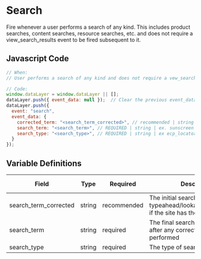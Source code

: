 # Search

Fire whenever a user performs a search of any kind. This includes product searches, content searches, resource searches, etc. and does not require a view_search_results event to be fired subsequent to it.

## Javascript Code

```js
// When:
// User performs a search of any kind and does not require a vew_search_results event to be fired, subsequently.

// Code:
window.dataLayer = window.dataLayer || [];
dataLayer.push({ event_data: null });  // Clear the previous event_data object.
dataLayer.push({
  event: "search",
  event_data: {
    corrected_term: "<search_term_corrected>", // recommended | string | ex. suns
    search_term: "<search_term>", // REQUIRED | string | ex. sunscreen
    search_type: "<search_type>", // REQUIRED | string | ex ecp_locator,product,site	
  }
});
```

## Variable Definitions

|Field|Type|Required|Description|Example|Pattern|Min Length|Max Length|Minimum|Maximum|Multiple Of|
| --- | --- | --- | --- | --- | --- | --- | --- | --- | --- | --- |
|search_term_corrected|string|recommended|The initial search term before typeahead/lookahead/suggestion, if the site has those features.|suns|
|search_term|string|required|The final search term submitted after any correction has been performed|sunscreen|
|search_type|string|required|The type of search performed|ecp_locator,product,site|

